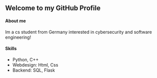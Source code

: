 ## Welcome to my GitHub Profile

#### About me
Im a cs student from Germany interested in cybersecurity and software engineering!

#### Skills
- Python, C++
- Webdesign: Html, Css
- Backend: SQL, Flask

<!--
**lu1s404/lu1s404** is a ✨ _special_ ✨ repository because its `README.md` (this file) appears on your GitHub profile.

Here are some ideas to get you started:

- 🔭 I’m currently working on ...
- 🌱 I’m currently learning ...
- 👯 I’m looking to collaborate on ...
- 🤔 I’m looking for help with ...
- 💬 Ask me about ...
- 📫 How to reach me: ...
- 😄 Pronouns: ...
- ⚡ Fun fact: ...
-->
